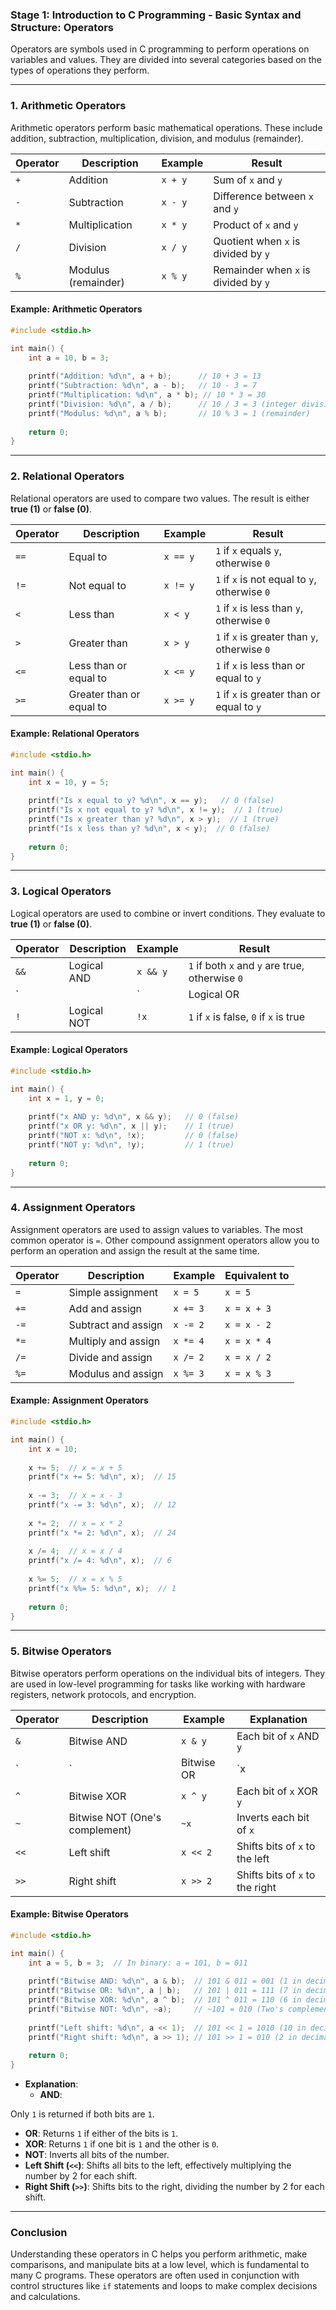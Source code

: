 ### **Stage 1: Introduction to C Programming - Basic Syntax and Structure: Operators**

Operators are symbols used in C programming to perform operations on variables and values. They are divided into several categories based on the types of operations they perform.

---

### **1. Arithmetic Operators**

Arithmetic operators perform basic mathematical operations. These include addition, subtraction, multiplication, division, and modulus (remainder).

| Operator | Description                  | Example       | Result      |
|----------|------------------------------|---------------|-------------|
| `+`      | Addition                     | `x + y`       | Sum of `x` and `y` |
| `-`      | Subtraction                  | `x - y`       | Difference between `x` and `y` |
| `*`      | Multiplication               | `x * y`       | Product of `x` and `y` |
| `/`      | Division                     | `x / y`       | Quotient when `x` is divided by `y` |
| `%`      | Modulus (remainder)          | `x % y`       | Remainder when `x` is divided by `y` |

#### **Example: Arithmetic Operators**

```c
#include <stdio.h>

int main() {
    int a = 10, b = 3;
    
    printf("Addition: %d\n", a + b);      // 10 + 3 = 13
    printf("Subtraction: %d\n", a - b);   // 10 - 3 = 7
    printf("Multiplication: %d\n", a * b); // 10 * 3 = 30
    printf("Division: %d\n", a / b);      // 10 / 3 = 3 (integer division)
    printf("Modulus: %d\n", a % b);       // 10 % 3 = 1 (remainder)
    
    return 0;
}
```

---

### **2. Relational Operators**

Relational operators are used to compare two values. The result is either **true (1)** or **false (0)**.

| Operator | Description            | Example    | Result |
|----------|------------------------|------------|--------|
| `==`     | Equal to               | `x == y`   | `1` if `x` equals `y`, otherwise `0` |
| `!=`     | Not equal to           | `x != y`   | `1` if `x` is not equal to `y`, otherwise `0` |
| `<`      | Less than              | `x < y`    | `1` if `x` is less than `y`, otherwise `0` |
| `>`      | Greater than           | `x > y`    | `1` if `x` is greater than `y`, otherwise `0` |
| `<=`     | Less than or equal to  | `x <= y`   | `1` if `x` is less than or equal to `y` |
| `>=`     | Greater than or equal to| `x >= y`   | `1` if `x` is greater than or equal to `y` |

#### **Example: Relational Operators**

```c
#include <stdio.h>

int main() {
    int x = 10, y = 5;
    
    printf("Is x equal to y? %d\n", x == y);   // 0 (false)
    printf("Is x not equal to y? %d\n", x != y);  // 1 (true)
    printf("Is x greater than y? %d\n", x > y);  // 1 (true)
    printf("Is x less than y? %d\n", x < y);  // 0 (false)
    
    return 0;
}
```

---

### **3. Logical Operators**

Logical operators are used to combine or invert conditions. They evaluate to **true (1)** or **false (0)**.

| Operator | Description        | Example      | Result                     |
|----------|--------------------|--------------|----------------------------|
| `&&`     | Logical AND         | `x && y`     | `1` if both `x` and `y` are true, otherwise `0` |
| `||`     | Logical OR          | `x || y`     | `1` if either `x` or `y` is true, otherwise `0` |
| `!`      | Logical NOT         | `!x`         | `1` if `x` is false, `0` if `x` is true |

#### **Example: Logical Operators**

```c
#include <stdio.h>

int main() {
    int x = 1, y = 0;
    
    printf("x AND y: %d\n", x && y);   // 0 (false)
    printf("x OR y: %d\n", x || y);    // 1 (true)
    printf("NOT x: %d\n", !x);         // 0 (false)
    printf("NOT y: %d\n", !y);         // 1 (true)
    
    return 0;
}
```

---

### **4. Assignment Operators**

Assignment operators are used to assign values to variables. The most common operator is `=`. Other compound assignment operators allow you to perform an operation and assign the result at the same time.

| Operator | Description                | Example      | Equivalent to         |
|----------|----------------------------|--------------|-----------------------|
| `=`      | Simple assignment           | `x = 5`      | `x = 5`               |
| `+=`     | Add and assign              | `x += 3`     | `x = x + 3`           |
| `-=`     | Subtract and assign         | `x -= 2`     | `x = x - 2`           |
| `*=`     | Multiply and assign         | `x *= 4`     | `x = x * 4`           |
| `/=`     | Divide and assign           | `x /= 2`     | `x = x / 2`           |
| `%=`     | Modulus and assign          | `x %= 3`     | `x = x % 3`           |

#### **Example: Assignment Operators**

```c
#include <stdio.h>

int main() {
    int x = 10;
    
    x += 5;  // x = x + 5
    printf("x += 5: %d\n", x);  // 15
    
    x -= 3;  // x = x - 3
    printf("x -= 3: %d\n", x);  // 12
    
    x *= 2;  // x = x * 2
    printf("x *= 2: %d\n", x);  // 24
    
    x /= 4;  // x = x / 4
    printf("x /= 4: %d\n", x);  // 6
    
    x %= 5;  // x = x % 5
    printf("x %%= 5: %d\n", x);  // 1
    
    return 0;
}
```

---

### **5. Bitwise Operators**

Bitwise operators perform operations on the individual bits of integers. They are used in low-level programming for tasks like working with hardware registers, network protocols, and encryption.

| Operator | Description                     | Example    | Explanation                  |
|----------|---------------------------------|------------|------------------------------|
| `&`      | Bitwise AND                     | `x & y`    | Each bit of `x` AND `y`       |
| `|`      | Bitwise OR                      | `x | y`    | Each bit of `x` OR `y`        |
| `^`      | Bitwise XOR                     | `x ^ y`    | Each bit of `x` XOR `y`       |
| `~`      | Bitwise NOT (One's complement)  | `~x`       | Inverts each bit of `x`       |
| `<<`     | Left shift                      | `x << 2`   | Shifts bits of `x` to the left |
| `>>`     | Right shift                     | `x >> 2`   | Shifts bits of `x` to the right|

#### **Example: Bitwise Operators**

```c
#include <stdio.h>

int main() {
    int a = 5, b = 3;  // In binary: a = 101, b = 011
    
    printf("Bitwise AND: %d\n", a & b);  // 101 & 011 = 001 (1 in decimal)
    printf("Bitwise OR: %d\n", a | b);   // 101 | 011 = 111 (7 in decimal)
    printf("Bitwise XOR: %d\n", a ^ b);  // 101 ^ 011 = 110 (6 in decimal)
    printf("Bitwise NOT: %d\n", ~a);     // ~101 = 010 (Two's complement, result depends on system)
    
    printf("Left shift: %d\n", a << 1);  // 101 << 1 = 1010 (10 in decimal)
    printf("Right shift: %d\n", a >> 1); // 101 >> 1 = 010 (2 in decimal)
    
    return 0;
}
```

- **Explanation**:
  - **AND**:

 Only `1` is returned if both bits are `1`.
  - **OR**: Returns `1` if either of the bits is `1`.
  - **XOR**: Returns `1` if one bit is `1` and the other is `0`.
  - **NOT**: Inverts all bits of the number.
  - **Left Shift (`<<`)**: Shifts all bits to the left, effectively multiplying the number by 2 for each shift.
  - **Right Shift (`>>`)**: Shifts bits to the right, dividing the number by 2 for each shift.

---

### **Conclusion**

Understanding these operators in C helps you perform arithmetic, make comparisons, and manipulate bits at a low level, 
which is fundamental to many C programs. These operators are often used in conjunction with control structures like `if` statements 
and loops to make complex decisions and calculations.